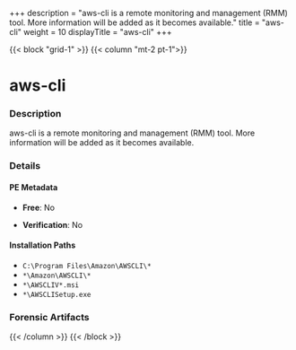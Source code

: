 +++
description = "aws-cli is a remote monitoring and management (RMM) tool. More information will be added as it becomes available."
title = "aws-cli"
weight = 10
displayTitle = "aws-cli"
+++


{{< block "grid-1" >}}
{{< column "mt-2 pt-1">}}

# aws-cli


### Description

aws-cli is a remote monitoring and management (RMM) tool. More information will be added as it becomes available.




### Details


#### PE Metadata


- **Free**: No

- **Verification**: No




#### Installation Paths
- `C:\Program Files\Amazon\AWSCLI\*`
- `*\Amazon\AWSCLI\*`
- `*\AWSCLIV*.msi`
- `*\AWSCLISetup.exe`

### Forensic Artifacts










{{< /column >}}
{{< /block >}}
